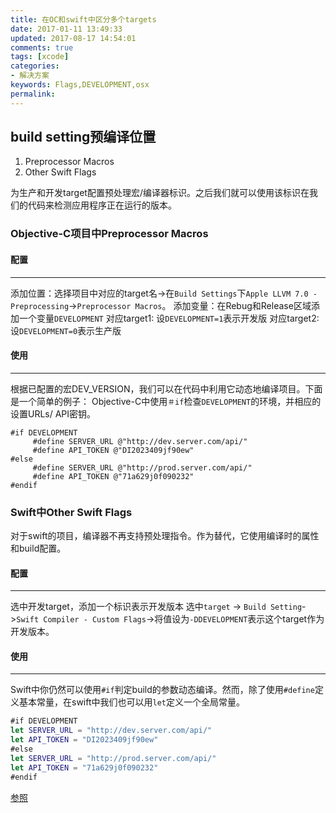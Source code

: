 ```yaml
---
title: 在OC和swift中区分多个targets
date: 2017-01-11 13:49:33
updated: 2017-08-17 14:54:01
comments: true
tags: [xcode]
categories:
- 解决方案
keywords: Flags,DEVELOPMENT,osx
permalink: 
---
```


## build setting预编译位置 
1. Preprocessor Macros
2. Other Swift Flags

为生产和开发target配置预处理宏/编译器标识。之后我们就可以使用该标识在我们的代码来检测应用程序正在运行的版本。

### Objective-C项目中Preprocessor Macros  
#### 配置
---
添加位置：选择项目中对应的target名->在`Build Settings`下`Apple LLVM 7.0 - Preprocessing`->`Preprocessor Macros`。
添加变量：在Rebug和Release区域添加一个变量`DEVELOPMENT`
    对应target1: 设`DEVELOPMENT=1`表示开发版
    对应target2: 设`DEVELOPMENT=0`表示生产版
#### 使用
---
根据已配置的宏DEV_VERSION，我们可以在代码中利用它动态地编译项目。下面是一个简单的例子：
Objective-C中使用`＃if`检查`DEVELOPMENT`的环境，并相应的设置URLs/ API密钥。

``` objc
#if DEVELOPMENT
     #define SERVER_URL @"http://dev.server.com/api/"
     #define API_TOKEN @"DI2023409jf90ew"
#else
     #define SERVER_URL @"http://prod.server.com/api/"
     #define API_TOKEN @"71a629j0f090232"
#endif
```

### Swift中Other Swift Flags
对于swift的项目，编译器不再支持预处理指令。作为替代，它使用编译时的属性和build配置。
#### 配置
---
选中开发target，添加一个标识表示开发版本
选中`target` -> `Build Setting`->`Swift Compiler - Custom Flags`->将值设为`-DDEVELOPMENT`表示这个target作为开发版本。
#### 使用
---
Swift中你仍然可以使用`#if`判定build的参数动态编译。然而，除了使用`#define`定义基本常量，在swift中我们也可以用`let`定义一个全局常量。

``` swift
#if DEVELOPMENT
let SERVER_URL = "http://dev.server.com/api/"
let API_TOKEN = "DI2023409jf90ew"
#else
let SERVER_URL = "http://prod.server.com/api/"
let API_TOKEN = "71a629j0f090232"
#endif
```
[参照](http://www.cocoachina.com/ios/20160331/15832.html)
